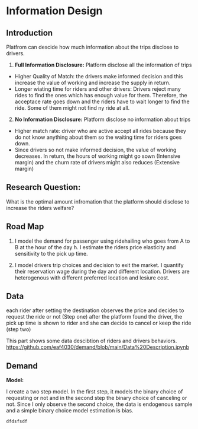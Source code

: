 # Information Design



## Introduction

Platfrom can descide how much information about the trips disclose to drivers.
1. **Full Information Disclosure:** Platform disclose all the information of trips
 * Higher Quality of Match: the drivers make informed decision and this increase the value of working and increase the supply in return.
 * Longer wiating time for riders and other drivers: Drivers reject many rides to find the ones which has enough value for them. Therefore, the acceptace rate goes down and the riders have to wait longer to find the ride. Some of them might not find ny ride at all.


2. **No Information Disclosure:** Platform disclose no information about trips
  * Higher match rate: driver who are active accept all rides because they do not know anything about them so the waiting time for riders goes down.
  * Since drivers so not make informed decision, the value of working decreases. In return, the hours of working might go sown (Intensive margin) and the churn rate of drivers might also reduces (Extensive margin)


## Research Question:

What is the optimal amount infromation that the platform should disclose to increase the riders welfare?


## Road Map

1. I model the demand for passenger using ridehailing who goes from A to B at the hour of the day h. I estimate the riders price elasticity and sensitivity to the pick up time.

2. I model drivers trip choices and decision to exit the market. I quantify their reservation wage during the day and different location. Drivers are heterogenous with different preferred location and lesiure cost.

## Data
each rider after setting the destination observes the price and decides to request the ride or not (Step one)
after the platform found the driver, the pick up time is shown to rider and she can decide to cancel or keep the ride (step two)

This part shows some data descibtion of riders and drivers behaviors.
https://github.com/eaf4030/demand/blob/main/Data%20Description.ipynb

## Demand


**Model:**

I create a two step model. In the first step, it models the binary choice of requesting or not and in the second step the binary choice of canceling or not.
Since I only observe the second choice, the data is endogenous sample and a simple binary choice model estimation is bias.

```
dfdsfsdf

```
